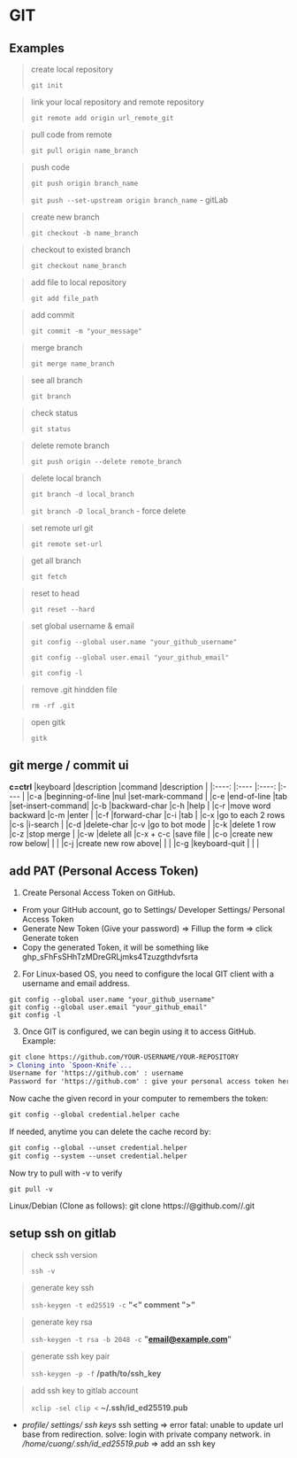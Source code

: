 # GIT
## Examples
> create local repository
>
> `git init`

> link your local repository and remote repository
>
> `git remote add origin url_remote_git`

> pull code from remote
>
> `git pull origin name_branch`

> push code
>
> `git push origin branch_name`
>
> `git push --set-upstream origin branch_name` - gitLab

> create new branch
>
> `git checkout -b name_branch`

> checkout to existed branch
>
> `git checkout name_branch`

> add file to local repository
>
> `git add file_path`

> add commit
>
> `git commit -m "your_message"`

> merge branch
>
> `git merge name_branch`

> see all branch
>
> `git branch`

> check status
>
> `git status`

> delete remote branch
>
> `git push origin --delete remote_branch`

> delete local branch
>
> `git branch -d local_branch`
>
> `git branch -D local_branch` - force delete

> set remote url git
>
> `git remote set-url`

> get all branch
>
> `git fetch`

> reset to head
>
> `git reset --hard`

> set global username & email
>
> `git config --global user.name "your_github_username"`
>
> `git config --global user.email "your_github_email"`
>
> `git config -l`

> remove .git hindden file
>
> `rm -rf .git`

> open gitk
>
> `gitk`

## git merge / commit ui
**c=ctrl**
|keyboard         |description         |command          |description       |
|:----:           |:----               |:----:           |:----             |
|c-a              |beginning-of-line   |nul              |set-mark-command  |
|c-e              |end-of-line         |tab              |set-insert-command|
|c-b              |backward-char       |c-h              |help              |
|c-r              |move word backward  |c-m              |enter             |
|c-f              |forward-char        |c-i              |tab               |
|c-x              |go to each 2 rows   |c-s              |i-search          |
|c-d              |delete-char         |c-v              |go to bot mode    |
|c-k              |delete 1 row        |c-z              |stop merge        |
|c-w              |delete all          |c-x + c-c        |save file         |
|c-o              |create new row below|                 |                  |
|c-j              |create new row above|                 |                  |
|c-g              |keyboard-quit       |                 |                  |

## add PAT (Personal Access Token)
1. Create Personal Access Token on GitHub.
- From your GitHub account, go to Settings/ Developer Settings/ Personal Access Token
- Generate New Token (Give your password) => Fillup the form => click Generate token
- Copy the generated Token, it will be something like ghp_sFhFsSHhTzMDreGRLjmks4Tzuzgthdvfsrta

2. For Linux-based OS, you need to configure the local GIT client with a username and email address.
```
git config --global user.name "your_github_username"
git config --global user.email "your_github_email"
git config -l
```
3. Once GIT is configured, we can begin using it to access GitHub. Example:
```diff
git clone https://github.com/YOUR-USERNAME/YOUR-REPOSITORY
> Cloning into `Spoon-Knife`...
Username for 'https://github.com' : username
Password for 'https://github.com' : give your personal access token here
```
Now cache the given record in your computer to remembers the token:
```diff
git config --global credential.helper cache
```
If needed, anytime you can delete the cache record by:
```diff
git config --global --unset credential.helper
git config --system --unset credential.helper
```
Now try to pull with -v to verify
```
git pull -v
```
Linux/Debian (Clone as follows):
git clone https://<tokenhere>@github.com/<user>/<repo>.git

## setup ssh on gitlab
> check ssh version
>
> `ssh -v`

> generate key ssh
>
> `ssh-keygen -t ed25519 -c` **"<" comment ">"**

> generate key rsa
>
> `ssh-keygen -t rsa -b 2048 -c` **"email@example.com"**

> generate ssh key pair
>
> `ssh-keygen -p -f` **/path/to/ssh_key**

> add ssh key to gitlab account
>
> `xclip -sel clip <` **~/.ssh/id_ed25519.pub**

- *profile/ settings/ ssh keys*
ssh setting => error fatal: unable to update url base from redirection.
solve: login with private company network.
in */home/cuong/.ssh/id_ed25519.pub* => add an ssh key